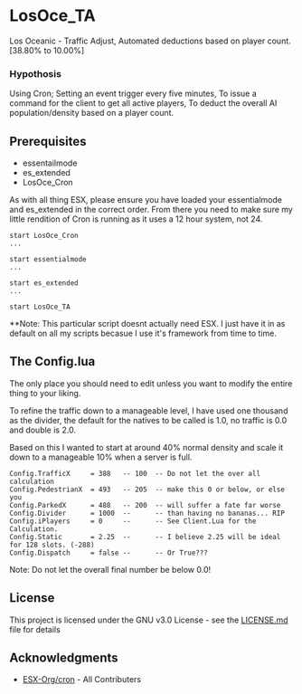 # LosOce_TA
Los Oceanic - Traffic Adjust, Automated deductions based on player count. [38.80% to 10.00%]

### Hypothosis

Using Cron;
Setting an event trigger every five minutes, 
To issue a command for the client to get all active players,
To deduct the overall AI population/density based on a player count.

## Prerequisites

* essentailmode
* es_extended
* LosOce_Cron

As with all thing ESX, please ensure you have loaded your essentialmode and es_extended in the correct order.
From there you need to make sure my little rendition of Cron is running as it uses a 12 hour system, not 24.

```
start LosOce_Cron
...

start essentialmode
...

start es_extended
...

start LosOce_TA
```

**Note: This particular script doesnt actually need ESX. I just have it in as default on all my scripts becasue I use it's framework from time to time. 

## The Config.lua

The only place you should need to edit unless you want to modify the entire thing to your liking.

To refine the traffic down to a manageable level, I have used one thousand as the divider, the default for the natives to be called is 1.0, no traffic is 0.0 and double is 2.0.

Based on this I wanted to start at around 40% normal density and scale it down to a manageable 10% when a server is full.

```
Config.TrafficX     = 388   -- 100  -- Do not let the over all calculation 
Config.PedestrianX  = 493   -- 205  -- make this 0 or below, or else you 
Config.ParkedX      = 488   -- 200  -- will suffer a fate far worse 
Config.Divider      = 1000  --      -- than having no bananas... RIP
Config.iPlayers     = 0     --      -- See Client.Lua for the Calculation.
Config.Static       = 2.25  --      -- I believe 2.25 will be ideal for 128 slots. (-288)
Config.Dispatch     = false --      -- Or True???
```

Note: Do not let the overall final number be below 0.0!

## License

This project is licensed under the GNU v3.0 License - see the [LICENSE.md](LICENSE) file for details

## Acknowledgments

* [ESX-Org/cron](https://github.com/ESX-Org/cron) - All Contributers
